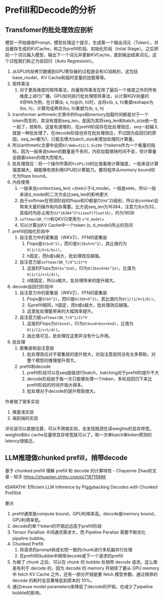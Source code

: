 # Prefill和Decode的分析

## Transfomer的批处理效应剖析

模型一开始接收Prompt，模型处理这个提示，生成第一个输出词元（Token），并且缓存生成的KVCache，称之为prefill阶段、初始化阶段（Inital Stage）。之后把前一个词元输入模型，输出下一个词元并更新KVCache，直到输出结束词元。这个过程我们称之为自回归（Auto Regression）。

1. 从GPU内存拷贝数据到GPU寄存器的过程是会有IO消耗的，这包括base_model、KV Cache和临时变量的加载等等。
2. 矩阵乘法
   1. 对于更高维度的矩阵乘法，向量矩阵乘发在除了最后一个维度之外的所有维度上进行广播。GPU如何执行批处理矩阵乘法，以计算KQV向量的X@Wk为例，在计算(b, s, h)@(h, h)时，会将x(b, s, h)重塑reshape为(bs, h)，计算完成再将(bs, h)重塑为(b, s, h)
3. transformer arithmetic文章中的flops和memory加载时间都是对于一个token而言的，其没有提到seq_len，是因为其将seq_len和batch_size统一在一起了，统称B。这是有道理的，在prefill阶段存在批处理效应，seq一起输入就是一种批处理了。在decode阶段也存在批处理效应，不过因为自回归的原因，seq_len都为1，只能去增大batch_size来增加处理的计算量。
4. 所以arithmetic文章中会把`Af/Amb=312/1.5=208` 个tokens作为一个衡量的指标，因为一般来说token的数量是不多的，内存加载很快时间不变，但计算量会随着token的增大而增大。
5. 批处理效应：将一个操作所需的`FLOPS/IO`的比值看做计算强度，一般来说计算强度越大，越能够有效利用GPU的计算能力。要将程序从momory bound优化为flops bound。
6. 内存使用
   1. 一般来说context(seq_len) `<2048`小于d_model，一般是`4096`，所以一般来说d_model的二次方会比seq_len的影响更大
   2. 由于softmax在预测阶段的flops和IO都是O(ns^2)级别，所以长context会带来大量的操作和内存需要。比方说seq_len为16384，注意力头n为32，其临时内存占用为`32*16384^2*sizeof(float16)`，约为16GB
   3. `softmax(QK_T)V`和QKV只使用为 `s*d_model=`
   4. 可以计算出KV Cache中一个token (s, d_model)所占的空间
7. prefill初始化阶段中
   1. 自注意力中的密集层（WKVZ）、FFN的密集层
      1. Flops是`O(bsh^2)`，而IO是`O(2bsh+h^2)`，其比值约为`O(1/(1/h+1/bs))`，
      2. h固定，而b或s越大，批处理效应越强。
   2. 自注意力层`softmax(QK_T/d^1/2)*V`
      1. 这层的Flops为`O(bs^2nd)`，IO为`O(2bsnd+bs^2n)`，比值为`O(1/(1/s+1/d))`。
      2. d值固定，所以s越大，批处理带来的提升越大。
8. decode自回归阶段中
   1. 自注意力中的密集层（WKVZ）、FFN的密集层
      1. Flops是`O(bh^2)`，而IO是`O(2bh+h^2)`，其比值约为`O(1/(1/h+1/b))`，
      2. 与prefill相同，h固定，而b或s越大，批处理效应越强。
      3. 这里批处理能带来的大幅效率提升。
   2. 自注意力层`softmax(QK_T/d^1/2)*V`
      1. 这层的Flops为`O(bsnd)`，IO为`O(bsnd+bsn+bnd)`，比值为`O(1/(1/s+1/d))`。
      2. 由比值可见，批处理在这里并没有什么作用。
9. 批处理
   1. 密集层和自注意层
      1. 批处理效应对于密集层的提升很大，对自注意层则没有太多帮助，对整个模型的推理提升很大。
   2. prefill和decode
      1. prefill阶段可以在seq层级进行batch，batching对于prefill的提升不大
      2. decode阶段由于每一次只能够处理一个token，多轮自回归下来比prefill阶段的时间开销大得多。
      3. 批处理对于decode的提升帮助很大。



作者做了很多实验

1. 微基准实验
2. 端到端的实验

评论说可以直接估算，可以不用做实验，会发现瓶颈在读weights的显存带宽。weights和kv cache总量除显存带宽就可以了，和一次单batch单token预测的latency很接近。

## LLM推理做chunked prefill，捎带decode

基于 chunked prefill 理解 prefill 和 decode 的计算特性 - Chayenne Zhao的文章 - 知乎
https://zhuanlan.zhihu.com/p/718715866

《SARATHI: Efficient LLM Inference by Piggybacking Decodes with Chunked Prefills》

要点

1. prefill通常是compute bound，GPU利用率高。decode是memory bound，GPU利用率低。
2. decode的单个token的开销远远高于prefill阶段
3. Tensor Parallize 卡间通讯需求大，而 Pipeline Paralize 需要不断优化 pipeline bubble。
4. Chunked Prefill
   1. 将请求的prompt拆成长短一致的chunk进行多机器并行处理
   2. 在prefill的bubble中捎带decode或下一个请求的prefill
5. 为做了 chunk 之后，可以在 chunk 的 bubble 处捎带 decode 请求。这么做是有利于 decode 的，因为 decode 的 memory 开销除了要从 GPU memory 中 fetch KV Cache 之外，还有一部分开销是要 fetch 模型参数。通过捎带的 decode 的耗时会显著降低到原本的 10%。
6. 通过reuse model parameters来降低了decode的开销，也减少了pipeline bubble的影响。

